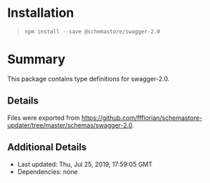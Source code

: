 # Installation
> `npm install --save @schemastore/swagger-2.0`

# Summary
This package contains type definitions for swagger-2.0.

## Details
Files were exported from https://github.com/ffflorian/schemastore-updater/tree/master/schemas/swagger-2.0.

## Additional Details
* Last updated: Thu, Jul 25, 2019, 17:59:05 GMT
* Dependencies: none
